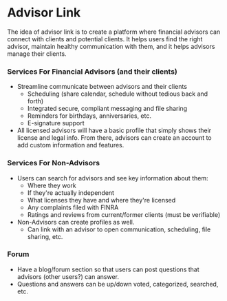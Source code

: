 # Advisor Link
The idea of advisor link is to create a platform where financial advisors can connect with clients and potential clients. It helps users find the right advisor, maintain healthy communication with them, and it helps advisors manage their clients.

### Services For Financial Advisors (and their clients)
* Streamline communicate between advisors and their clients
  * Scheduling (share calendar, schedule without tedious back and forth)
  * Integrated secure, compliant messaging and file sharing
  * Reminders for birthdays, anniversaries, etc.
  * E-signature support
* All licensed advisors will have a basic profile that simply shows their license and legal info. From there, advisors can create an account to add custom information and features.

### Services For Non-Advisors
* Users can search for advisors and see key information about them:
  * Where they work
  * If they're actually independent
  * What licenses they have and where they're licensed
  * Any complaints filed with FINRA
  * Ratings and reviews from current/former clients (must be verifiable)
* Non-Advisors can create profiles as well.
  * Can link with an advisor to open communication, scheduling, file sharing, etc.

### Forum
* Have a blog/forum section so that users can post questions that advisors (other users?) can answer.
* Questions and answers can be up/down voted, categorized, searched, etc.
